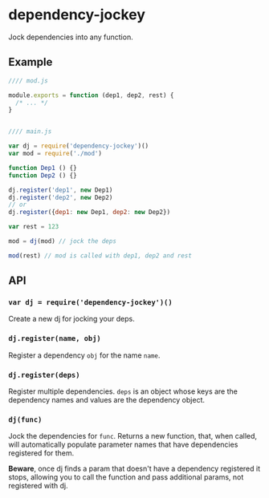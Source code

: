 # dependency-jockey
Jock dependencies into any function.

## Example

```js
//// mod.js

module.exports = function (dep1, dep2, rest) {
  /* ... */
}


//// main.js

var dj = require('dependency-jockey')()
var mod = require('./mod')

function Dep1 () {}
function Dep2 () {}

dj.register('dep1', new Dep1)
dj.register('dep2', new Dep2)
// or
dj.register({dep1: new Dep1, dep2: new Dep2})

var rest = 123

mod = dj(mod) // jock the deps

mod(rest) // mod is called with dep1, dep2 and rest
```

## API

### `var dj = require('dependency-jockey')()`
Create a new dj for jocking your deps.

### `dj.register(name, obj)`
Register a dependency `obj` for the name `name`.

### `dj.register(deps)`
Register multiple dependencies. `deps` is an object whose keys are the dependency names and values are the dependency object.

### `dj(func)`
Jock the dependencies for `func`. Returns a new function, that, when called, will automatically populate parameter names that have dependencies registered for them.

**Beware**, once dj finds a param that doesn't have a dependency registered it stops, allowing you to call the function and pass additional params, not registered with dj.
